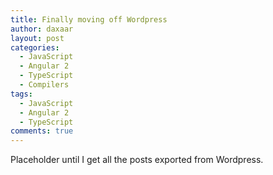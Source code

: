 ```yaml
---
title: Finally moving off Wordpress
author: daxaar
layout: post
categories:
  - JavaScript
  - Angular 2
  - TypeScript
  - Compilers
tags:
  - JavaScript
  - Angular 2
  - TypeScript
comments: true
---
```


Placeholder until I get all the posts exported from Wordpress.
